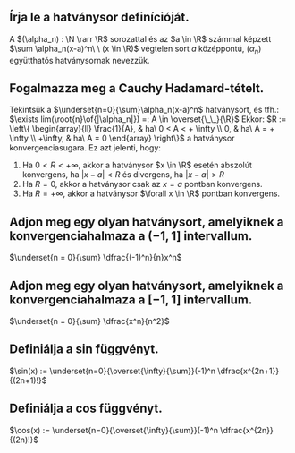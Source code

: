 ## Írja le a hatványsor definícióját.

A $(\alpha_n) : \N \rarr \R$ sorozattal és az $a \in \R$ számmal képzett
$\sum \alpha_n(x-a)^n\ \ (x \in \R)$ végtelen sort $a$ középpontú, $(\alpha_n)$ együtthatós hatványsornak nevezzük.

## Fogalmazza meg a Cauchy Hadamard-tételt.

Tekintsük a $\underset{n=0}{\sum}\alpha_n(x-a)^n$ hatványsort, és tfh.: $\exists lim(\root{n}\of{|\alpha_n|}) =: A \in \overset{\_\_}{\R}$
Ekkor:
$R := \left\{ \begin{array}{ll}
\frac{1}{A}, & ha\ 0 < A < + \infty \\
 0, & ha\ A = + \infty \\
+\infty, & ha\ A = 0 
\end{array} \right\}$
a hatványsor konvergenciasugara. Ez azt jelenti, hogy:

1. Ha $0 < R < + \infty$, akkor a hatványsor $x \in \R$ esetén abszolút konvergens, ha $|x-a| < R$ és divergens, ha $|x-a| > R$
2. Ha $R = 0$, akkor a hatványsor csak az $x = a$ pontban konvergens.
3. Ha $R = +\infty$, akkor a hatványsor $\forall x \in \R$ pontban konvergens.

## Adjon meg egy olyan hatványsort, amelyiknek a konvergenciahalmaza a $(-1, 1]$ intervallum.

$\underset{n = 0}{\sum} \dfrac{(-1)^n}{n}x^n$

## Adjon meg egy olyan hatványsort, amelyiknek a konvergenciahalmaza a $[-1, 1]$ intervallum.

$\underset{n = 0}{\sum} \dfrac{x^n}{n^2}$

## Definiálja a sin függvényt.

$\sin(x) := \underset{n=0}{\overset{\infty}{\sum}}(-1)^n \dfrac{x^{2n+1}}{(2n+1)!}$

## Definiálja a cos függvényt.

$\cos(x) := \underset{n=0}{\overset{\infty}{\sum}}(-1)^n \dfrac{x^{2n}}{(2n)!}$